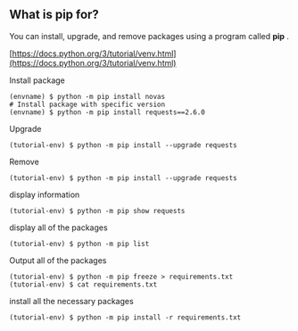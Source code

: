 ## What is pip for?

You can install, upgrade, and remove packages using a program called  **pip** .

[https://docs.python.org/3/tutorial/venv.html](https://docs.python.org/3/tutorial/venv.html)

Install package

```
(envname) $ python -m pip install novas
# Install package with specific version
(envname) $ python -m pip install requests==2.6.0
```

Upgrade

```
(tutorial-env) $ python -m pip install --upgrade requests
```

Remove

```
(tutorial-env) $ python -m pip install --upgrade requests
```

display information

```
(tutorial-env) $ python -m pip show requests
```

display all of the packages

```
(tutorial-env) $ python -m pip list
```

Output all of the packages

```
(tutorial-env) $ python -m pip freeze > requirements.txt
(tutorial-env) $ cat requirements.txt
```

install all the necessary packages

```
(tutorial-env) $ python -m pip install -r requirements.txt
```
